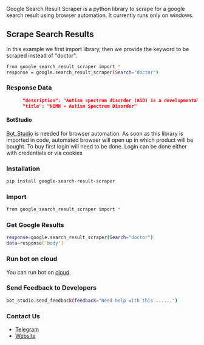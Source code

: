 


Google Search Result Scraper is a python library to scrape for a google search result using browser automation. 
It currently runs only on windows.

## Scrape Search Results
In this example we first import library, then we provide the keyword to be scraped instead of "doctor".
```sh
from google_search_result_scraper import *
response = google.search_result_scraper(Search="doctor")
```

### Response Data
```json
      "description": "Autism spectrum disorder (ASD) is a developmental disorder that affects communication and behavior. Although autism can be diagnosed at any age, ...",
      "title": "NIMH » Autism Spectrum Disorder"
```

#### BotStudio
[Bot_Studio](https://pypi.org/project/bot_studio/) is needed for browser automation. As soon as this library is imported in code, automated browser will open up in which product will be bought. To buy first login will need to be done. Login can be done either with credentials or via cookies


### Installation

```sh
pip install google-search-result-scraper
```

### Import
```sh
from google_search_result_scraper import *
```

### Get Google Results
```sh
response=google.search_result_scraper(Search="doctor")
data=response['body']
```

### Run bot on cloud
You can run bot on [cloud](https://datakund.com/products/google-search-result-scraper-1?_pos=6&_sid=4b9ec1b77&_ss=r).

### Send Feedback to Developers
```sh
bot_studio.send_feedback(feedback="Need help with this ......")
```

### Contact Us
* [Telegram](https://t.me/datakund)
* [Website](https://datakund.com)

